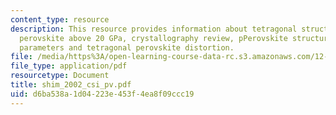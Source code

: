 ```yaml
---
content_type: resource
description: This resource provides information about tetragonal structure of CaSiO3
  perovskite above 20 GPa, crystallography review, pPerovskite structure, unit cell
  parameters and tetragonal perovskite distortion.
file: /media/https%3A/open-learning-course-data-rc.s3.amazonaws.com/12-581-phase-transitions-in-the-earths-interior-spring-2005/d6ba538a1d04223e453f4ea8f09ccc19_shim_2002_csi_pv.pdf
file_type: application/pdf
resourcetype: Document
title: shim_2002_csi_pv.pdf
uid: d6ba538a-1d04-223e-453f-4ea8f09ccc19
---
```

